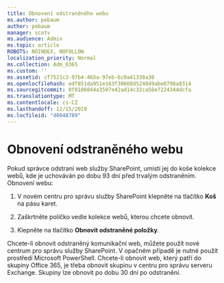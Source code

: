 ```yaml
---
title: Obnovení odstraněného webu
ms.author: pebaum
author: pebaum
manager: scotv
ms.audience: Admin
ms.topic: article
ROBOTS: NOINDEX, NOFOLLOW
localization_priority: Normal
ms.collection: Adm_O365
ms.custom: ''
ms.assetid: cf7521c3-97b4-465a-97eb-6c0a41338a30
ms.openlocfilehash: edf851da951e163f30660d524049abe0798a8314
ms.sourcegitcommit: 0f0186044a3597e42ad14c32ca58e7224344dcfa
ms.translationtype: MT
ms.contentlocale: cs-CZ
ms.lasthandoff: 12/15/2019
ms.locfileid: "40048789"
---
```

# <a name="restore-a-deleted-site"></a>Obnovení odstraněného webu

Pokud správce odstraní web služby SharePoint, umístí jej do koše kolekce webů, kde je uchováván po dobu 93 dní před trvalým odstraněním. Obnovení webu:
  
1. V novém centru pro správu služby SharePoint klepněte na tlačítko **Koš** na pásu karet. 
    
2. Zaškrtněte políčko vedle kolekce webů, kterou chcete obnovit.
    
3. Klepněte na tlačítko **Obnovit odstraněné položky**.
    
Chcete-li obnovit odstraněný komunikační web, můžete použít nové centrum pro správu služby SharePoint. V opačném případě je nutné použít prostředí Microsoft PowerShell. Chcete-li obnovit web, který patří do skupiny Office 365, je třeba obnovit skupinu v centru pro správu serveru Exchange. Skupiny lze obnovit po dobu 30 dní po odstranění.
  

